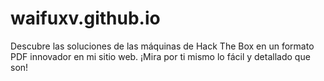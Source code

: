 # waifuxv.github.io
Descubre las soluciones de las máquinas de Hack The Box en un formato PDF innovador en mi sitio web. ¡Mira por ti mismo lo fácil y detallado que son!
